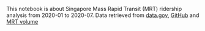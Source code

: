 This notebook is about Singapore Mass Rapid Transit (MRT) ridership analysis from 2020-01 to 2020-07.
Data retrieved from [data.gov](https://data.gov.sg/), [GitHub](https://github.com/hxchua/datadoubleconfirm/blob/master/datasets/mrtsg.csv) and [MRT volume](https://drive.google.com/drive/folders/19TM0ZNC-cECT-ND0EvK9kDHbhx1YIYcs)
